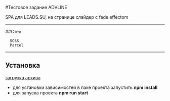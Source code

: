 #Тестовое задание ADVLINE

SPA для LEADS.SU, на странице слайдер с fade effectom 


***
##Стек
```
  SCSS
  Parcel
```
***
## Установка
[загрузка архива](https://github.com/MariaValeriyvna/Advline/archive/main.zip)
 * для установки зависимостей в паке проекта запустить  __npm install__
 * для запуска проекта __npm run start__


